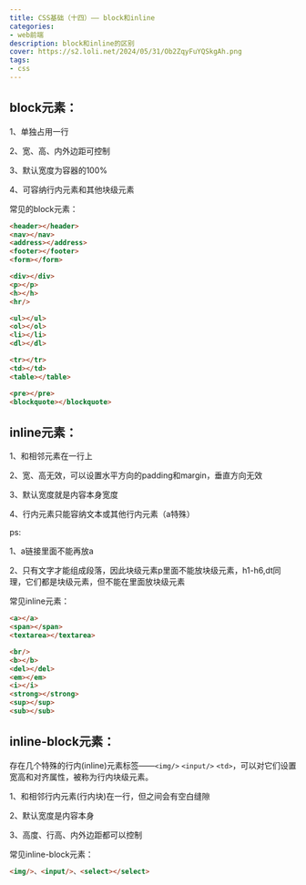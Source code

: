 ```yaml
---
title: CSS基础（十四）—— block和inline
categories: 
- web前端
description: block和inline的区别
cover: https://s2.loli.net/2024/05/31/Ob2ZqyFuYQSkgAh.png
tags:
- css
---
```


## block元素：

1、单独占用一行

2、宽、高、内外边距可控制

3、默认宽度为容器的100%

4、可容纳行内元素和其他块级元素

常见的block元素：

```html
<header></header>
<nav></nav>
<address></address>
<footer></footer>
<form></form>

<div></div>
<p></p>
<h></h>
<hr/>

<ul></ul>
<ol></ol>
<li></li>
<dl></dl>

<tr></tr>
<td></td>
<table></table>

<pre></pre>
<blockquote></blockquote>
```



## inline元素：

1、和相邻元素在一行上

2、宽、高无效，可以设置水平方向的padding和margin，垂直方向无效

3、默认宽度就是内容本身宽度

4、行内元素只能容纳文本或其他行内元素（a特殊）

ps: 

1、a链接里面不能再放a

2、只有文字才能组成段落，因此块级元素p里面不能放块级元素，h1-h6,dt同理，它们都是块级元素，但不能在里面放块级元素

常见inline元素：

```html
<a></a>
<span></span>
<textarea></textarea>

<br/>
<b></b>
<del></del>
<em></em>
<i></i>
<strong></strong>
<sup></sup>
<sub></sub>
```



## inline-block元素：

存在几个特殊的行内(inline)元素标签——`<img/>` `<input/>` `<td>`，可以对它们设置宽高和对齐属性，被称为行内块级元素。

1、和相邻行内元素(行内块)在一行，但之间会有空白缝隙

2、默认宽度是内容本身

3、高度、行高、内外边距都可以控制

常见inline-block元素：

```html
<img/>、<input/>、<select></select>
```

